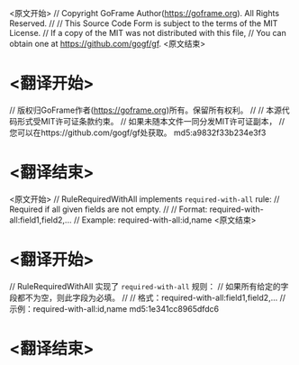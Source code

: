 
<原文开始>
// Copyright GoFrame Author(https://goframe.org). All Rights Reserved.
//
// This Source Code Form is subject to the terms of the MIT License.
// If a copy of the MIT was not distributed with this file,
// You can obtain one at https://github.com/gogf/gf.
<原文结束>

# <翻译开始>
// 版权归GoFrame作者(https://goframe.org)所有。保留所有权利。
//
// 本源代码形式受MIT许可证条款约束。
// 如果未随本文件一同分发MIT许可证副本，
// 您可以在https://github.com/gogf/gf处获取。 md5:a9832f33b234e3f3
# <翻译结束>


<原文开始>
// RuleRequiredWithAll implements `required-with-all` rule:
// Required if all given fields are not empty.
//
// Format:  required-with-all:field1,field2,...
// Example: required-with-all:id,name
<原文结束>

# <翻译开始>
// RuleRequiredWithAll 实现了 `required-with-all` 规则：
// 如果所有给定的字段都不为空，则此字段为必填。
//
// 格式：required-with-all:field1,field2,...
// 示例：required-with-all:id,name md5:1e341cc8965dfdc6
# <翻译结束>

